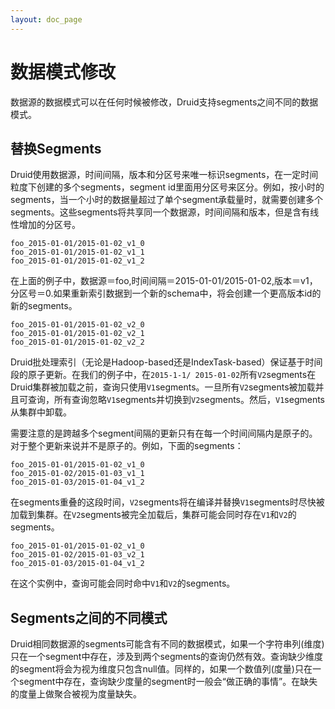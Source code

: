 ```yaml
---
layout: doc_page
---
```

# 数据模式修改

数据源的数据模式可以在任何时候被修改，Druid支持segments之间不同的数据模式。

## 替换Segments

Druid使用数据源，时间间隔，版本和分区号来唯一标识segments，在一定时间粒度下创建的多个segments，segment id里面用分区号来区分。例如，按小时的segments，当一个小时的数据量超过了单个segment承载量时，就需要创建多个segments。这些segments将共享同一个数据源，时间间隔和版本，但是含有线性增加的分区号。

```
foo_2015-01-01/2015-01-02_v1_0
foo_2015-01-01/2015-01-02_v1_1
foo_2015-01-01/2015-01-02_v1_2
```

在上面的例子中，数据源＝foo,时间间隔＝2015-01-01/2015-01-02,版本＝v1，分区号＝0.如果重新索引数据到一个新的schema中，将会创建一个更高版本id的新的segments。

```
foo_2015-01-01/2015-01-02_v2_0
foo_2015-01-01/2015-01-02_v2_1
foo_2015-01-01/2015-01-02_v2_2
```

Druid批处理索引（无论是Hadoop-based还是IndexTask-based）保证基于时间段的原子更新。在我们的例子中，在`2015-1-1/ 2015-01-02`所有`V2`segments在Druid集群被加载之前，查询只使用`V1`segments。一旦所有`V2`segments被加载并且可查询，所有查询忽略`V1`segments并切换到`V2`segments。然后，`V1`segments从集群中卸载。

需要注意的是跨越多个segment间隔的更新只有在每一个时间间隔内是原子的。对于整个更新来说并不是原子的。例如，下面的segments：

```
foo_2015-01-01/2015-01-02_v1_0
foo_2015-01-02/2015-01-03_v1_1
foo_2015-01-03/2015-01-04_v1_2
```

在segments重叠的这段时间，`V2`segments将在编译并替换`V1`segments时尽快被加载到集群。在`V2`segments被完全加载后，集群可能会同时存在`V1`和`V2`的segments。
 
```
foo_2015-01-01/2015-01-02_v1_0
foo_2015-01-02/2015-01-03_v2_1
foo_2015-01-03/2015-01-04_v1_2
``` 
 
在这个实例中，查询可能会同时命中`V1`和`V2`的segments。

## Segments之间的不同模式

Druid相同数据源的segments可能含有不同的数据模式，如果一个字符串列(维度)只在一个segment中存在，涉及到两个segments的查询仍然有效。查询缺少维度的segment将会为视为维度只包含null值。同样的，如果一个数值列(度量)只在一个segment中存在，查询缺少度量的segment时一般会“做正确的事情”。在缺失的度量上做聚合被视为度量缺失。

